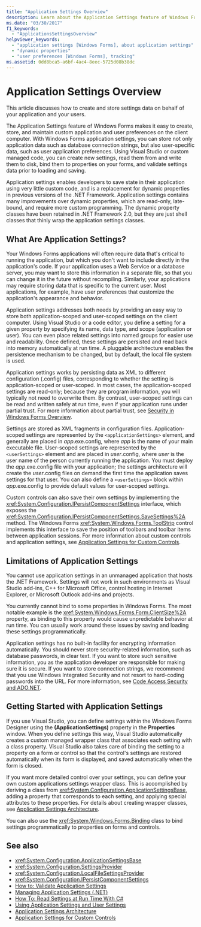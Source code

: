 ```yaml
---
title: "Application Settings Overview"
description: Learn about the Application Settings feature of Windows Forms, for example how to create and store settings data on behalf of your application and your users.
ms.date: "03/30/2017"
f1_keywords:
  - "ApplicationsSettingsOverview"
helpviewer_keywords:
  - "application settings [Windows Forms], about application settings"
  - "dynamic properties"
  - "user preferences [Windows Forms], tracking"
ms.assetid: 0dd8bca5-a6bf-4ac4-8eec-5725d08b38dc
---
```

# Application Settings Overview

This article discusses how to create and store settings data on behalf of your application and your users.

 The Application Settings feature of Windows Forms makes it easy to create, store, and maintain custom application and user preferences on the client computer. With Windows Forms application settings, you can store not only application data such as database connection strings, but also user-specific data, such as user application preferences. Using Visual Studio or custom managed code, you can create new settings, read them from and write them to disk, bind them to properties on your forms, and validate settings data prior to loading and saving.

 Application settings enables developers to save state in their application using very little custom code, and is a replacement for dynamic properties in previous versions of the .NET Framework. Application settings contains many improvements over dynamic properties, which are read-only, late-bound, and require more custom programming. The dynamic property classes have been retained in .NET Framework 2.0, but they are just shell classes that thinly wrap the application settings classes.

## What Are Application Settings?
 Your Windows Forms applications will often require data that's critical to running the application, but which you don't want to include directly in the application's code. If your application uses a Web Service or a database server, you may want to store this information in a separate file, so that you can change it in the future without recompiling. Similarly, your applications may require storing data that is specific to the current user. Most applications, for example, have user preferences that customize the application's appearance and behavior.

 Application settings addresses both needs by providing an easy way to store both application-scoped and user-scoped settings on the client computer. Using Visual Studio or a code editor, you define a setting for a given property by specifying its name, data type, and scope (application or user). You can even place related settings into named groups for easier use and readability. Once defined, these settings are persisted and read back into memory automatically at run time. A pluggable architecture enables the persistence mechanism to be changed, but by default, the local file system is used.

 Application settings works by persisting data as XML to different configuration (.config) files, corresponding to whether the setting is application-scoped or user-scoped. In most cases, the application-scoped settings are read-only; because they are program information, you will typically not need to overwrite them. By contrast, user-scoped settings can be read and written safely at run time, even if your application runs under partial trust. For more information about partial trust, see [Security in Windows Forms Overview](../security-in-windows-forms-overview.md).

 Settings are stored as XML fragments in configuration files. Application-scoped settings are represented by the `<applicationSettings>` element, and generally are placed in *app*.exe.config, where *app* is the name of your main executable file. User-scoped settings are represented by the `<userSettings>` element and are placed in *user*.config, where *user* is the user name of the person currently running the application. You must deploy the *app*.exe.config file with your application; the settings architecture will create the *user*.config files on demand the first time the application saves settings for that user. You can also define a `<userSettings>` block within *app*.exe.config to provide default values for user-scoped settings.

 Custom controls can also save their own settings by implementing the <xref:System.Configuration.IPersistComponentSettings> interface, which exposes the <xref:System.Configuration.IPersistComponentSettings.SaveSettings%2A> method. The Windows Forms <xref:System.Windows.Forms.ToolStrip> control implements this interface to save the position of toolbars and toolbar items between application sessions. For more information about custom controls and application settings, see [Application Settings for Custom Controls](application-settings-for-custom-controls.md).

## Limitations of Application Settings
 You cannot use application settings in an unmanaged application that hosts the .NET Framework. Settings will not work in such environments as Visual Studio add-ins, C++ for Microsoft Office, control hosting in Internet Explorer, or Microsoft Outlook add-ins and projects.

 You currently cannot bind to some properties in Windows Forms. The most notable example is the <xref:System.Windows.Forms.Form.ClientSize%2A> property, as binding to this property would cause unpredictable behavior at run time. You can usually work around these issues by saving and loading these settings programmatically.

 Application settings has no built-in facility for encrypting information automatically. You should never store security-related information, such as database passwords, in clear text. If you want to store such sensitive information, you as the application developer are responsible for making sure it is secure. If you want to store connection strings, we recommend that you use Windows Integrated Security and not resort to hard-coding passwords into the URL. For more information, see [Code Access Security and ADO.NET](https://docs.microsoft.com/dotnet/framework/data/adonet/code-access-security).

## Getting Started with Application Settings
 If you use Visual Studio, you can define settings within the Windows Forms Designer using the **(ApplicationSettings)** property in the **Properties** window. When you define settings this way, Visual Studio automatically creates a custom managed wrapper class that associates each setting with a class property. Visual Studio also takes care of binding the setting to a property on a form or control so that the control's settings are restored automatically when its form is displayed, and saved automatically when the form is closed.

 If you want more detailed control over your settings, you can define your own custom applications settings wrapper class. This is accomplished by deriving a class from <xref:System.Configuration.ApplicationSettingsBase>, adding a property that corresponds to each setting, and applying special attributes to these properties. For details about creating wrapper classes, see [Application Settings Architecture](application-settings-architecture.md).

 You can also use the <xref:System.Windows.Forms.Binding> class to bind settings programmatically to properties on forms and controls.

## See also

- <xref:System.Configuration.ApplicationSettingsBase>
- <xref:System.Configuration.SettingsProvider>
- <xref:System.Configuration.LocalFileSettingsProvider>
- <xref:System.Configuration.IPersistComponentSettings>
- [How to: Validate Application Settings](how-to-validate-application-settings.md)
- [Managing Application Settings (.NET)](/visualstudio/ide/managing-application-settings-dotnet)
- [How To: Read Settings at Run Time With C#](how-to-read-settings-at-run-time-with-csharp.md)
- [Using Application Settings and User Settings](using-application-settings-and-user-settings.md)
- [Application Settings Architecture](application-settings-architecture.md)
- [Application Settings for Custom Controls](application-settings-for-custom-controls.md)
